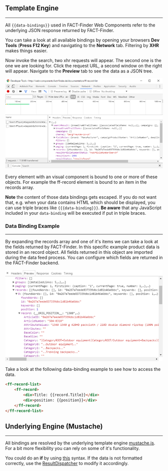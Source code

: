 ## Template Engine

---
All `{{data-bindings}}` used in FACT-Finder Web Components refer to the underlying JSON response returned by
FACT-Finder.

You can take a look at all available bindings by opening your browsers **Dev Tools** (__Press F12
Key__) and navigating to the **Network** tab. Filtering by **XHR** makes things easier.
 
Now invoke the search, two xhr requests will appear. The second one is the one we are looking for. Click the request URL,
 a second window on the right will appear. Navigate to the **Preview** tab to see the data as a JSON tree.
 
![dev_tools_json7.PNG](/images/templateEngine/dev_tools_json7.PNG "slots")

Every element with an visual component is bound to one or more of these objects. For example the ff-record
element is bound to an item in the records array.

**Note** the content of those data bindings gets escaped. If you do not want that, e.g. when your data contains HTML which should be displayed, you can use triple braces like `{{{data-binding}}}`. **Be aware** that any JavaScript included in your `data-binding` will be executed if put in triple braces.

### Data Binding Example

---
By expanding the records array and one of it's items we can take a look at the fields returned by
FACT-Finder. In this specific example product data is stored in an record object. All fields returned in
this object are imported during the data feed process. You can configure which fields are returned in the
FACT-Finder backend.

![record_json.PNG](/images/templateEngine/record_json.PNG "slots")

Take a look at the following data-binding example to see how to access the data.
```html
<ff-record-list>
    <ff-record>
        <div>Title: {{record.Title}}</div>
        <div>position: {{position}}</div>
    </ff-record>
</ff-record-list>
```

## Underlying Engine (Mustache)

---
All bindings are resolved by the underlying template engine [mustache.js](https://github.com/janl/mustache.js/#mustachejs---logic-less-mustache-templates-with-javascript).
 For a bit more flexibility you can rely on some of it's functionality.

You could do an **if** by using [this](https://github.com/janl/mustache.js/#false-values-or-empty-lists) syntax. 
If the data is not formatted correctly, use the 
[ResultDispatcher](/api/3.x/core-result-dispatcher)
 to modify it accordingly.